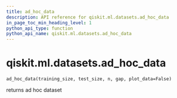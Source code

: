 ```yaml
---
title: ad_hoc_data
description: API reference for qiskit.ml.datasets.ad_hoc_data
in_page_toc_min_heading_level: 1
python_api_type: function
python_api_name: qiskit.ml.datasets.ad_hoc_data
---
```


<span id="qiskit-ml-datasets-ad-hoc-data" />

# qiskit.ml.datasets.ad\_hoc\_data

<span id="qiskit.ml.datasets.ad_hoc_data" />

`ad_hoc_data(training_size, test_size, n, gap, plot_data=False)`

returns ad hoc dataset

